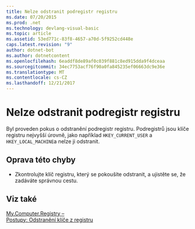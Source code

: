 ```yaml
---
title: Nelze odstranit podregistr registru
ms.date: 07/20/2015
ms.prod: .net
ms.technology: devlang-visual-basic
ms.topic: article
ms.assetid: 53ed771c-83f8-4657-a70d-5f9252cd448e
caps.latest.revision: "9"
author: dotnet-bot
ms.author: dotnetcontent
ms.openlocfilehash: 6eaddf8de89af0c039f881c8ed915dda9f4dceaa
ms.sourcegitcommit: 34ec7753acf76f90a0fa845235ef06663dc9e36e
ms.translationtype: MT
ms.contentlocale: cs-CZ
ms.lasthandoff: 12/21/2017
---
```

# <a name="cannot-delete-a-registry-hive"></a>Nelze odstranit podregistr registru
Byl proveden pokus o odstranění podregistr registru. Podregistrů jsou klíče registru nejvyšší úrovně, jako například `HKEY_CURRENT_USER` a `HKEY_LOCAL_MACHINE`a nelze ji odstranit.  
  
## <a name="to-correct-this-error"></a>Oprava této chyby  
  
-   Zkontrolujte klíč registru, který se pokoušíte odstranit, a ujistěte se, že zadáváte správnou cestu.  
  
## <a name="see-also"></a>Viz také  
 [My.Computer.Registry –](xref:Microsoft.VisualBasic.MyServices.RegistryProxy)  
 [Postupy: Odstranění klíče z registru](../../visual-basic/developing-apps/programming/computer-resources/how-to-delete-a-registry-key.md)
